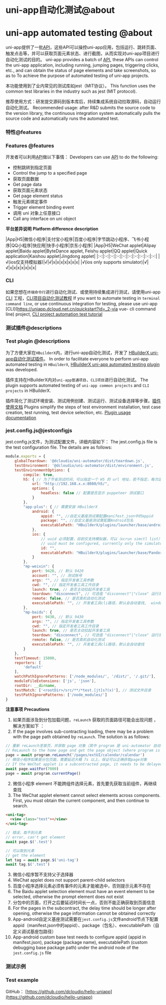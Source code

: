 <md-translatedByGoogle />

# uni-app自动化测试@about
# uni-app automated testing @about

uni-app提供了一批[API](/collocation/auto/api)，这些API可以操控uni-app应用，包括运行、跳转页面、触发点击等，并可以获取页面元素状态、进行截图，从而实现对uni-app项目进行自动化测试的目的。
uni-app provides a batch of [API](/collocation/auto/api), these APIs can control the uni-app application, including running, jumping pages, triggering clicks, etc., and can obtain the status of page elements and take screenshots, so as to To achieve the purpose of automated testing of uni-app projects.

本功能使用到了业内常见的测试库如jest（MIT协议）。
This function uses the common test libraries in the industry such as jest (MIT protocol).

推荐使用方式：研发提交源码到版本库后，持续集成系统自动拉取源码，自动运行自动化测试。
Recommended usage: after R&D submits the source code to the version library, the continuous integration system automatically pulls the source code and automatically runs the automated test.

### 特性@features
### Features @features
开发者可以利用[API](/collocation/auto/api)做以下事情：
Developers can use [API](/collocation/auto/api) to do the following:

* 控制跳转到指定页面
* Control the jump to a specified page
* 获取页面数据
* Get page data
* 获取页面元素状态
* Get page element status
* 触发元素绑定事件
* Trigger element binding event
* 调用 uni 对象上任意接口
* Call any interface on uni object

**平台差异说明**
**Platform difference description**

|App|H5|微信小程序|支付宝小程序|百度小程序|字节跳动小程序、飞书小程序|QQ小程序|快应用|快手小程序|京东小程序|
|App|H5|WeChat applet|Alipay applet|Baidu applet|ByteDance applet, Feishu applet|QQ applet|Quick application|Kaishou applet|Jingdong applet|
|:-:|:-:|:-:|:-:|:-:|:-:|:-:|:-:|:-:|:-:|
|√(ios仅支持模拟器)|√|√|x|x|x|x|x|x|x|
|√(ios only supports simulator)|√|√|x|x|x|x|x|x|x|

### CLI

如果您想在`终端命令行`进行自动化测试、或使用持续集成进行测试，请使用uni-app [CLI](https://uniapp.dcloud.net.cn/quickstart?id=_2-通过vue-cli命令行) 工程，[CLI项目自动化测试教程](/collocation/auto/uniapp-cli-project)
If you want to automate testing in `terminal command line`, or use continuous integration for testing, please use uni-app [CLI](https://uniapp.dcloud.net.cn/quickstart?id=_2-via vue- cli command line) project, [CLI project automation test tutorial](/collocation/auto/uniapp-cli-project)

### 测试插件@descriptions
### Test plugin @descriptions

为了方便大家在`HBuilderX`内，进行uni-app自动化测试，开发了 [HBuilderX uni-app自动化测试插件](https://ext.dcloud.net.cn/plugin?id=5708)。
In order to facilitate everyone to perform uni-app automated testing in `HBuilderX`, [HBuilderX uni-app automated testing plugin](https://ext.dcloud.net.cn/plugin?id=5708) was developed.

插件支持在HBuilderX内对`uni-app普通项目`、`CLI项目`进行自动化测试。
The plugin supports automated testing of `uni-app common projects` and `CLI projects` in HBuilderX.

插件简化了测试环境安装、测试用例创建、测试运行、测试设备选择等步骤。[插件使用文档](/collocation/auto/hbuilderx-extension/index)
Plugins simplify the steps of test environment installation, test case creation, test running, test device selection, etc. [Plugin usage documentation](/collocation/auto/hbuilderx-extension/index)


### jest.config.js@jestconfigjs

jest.config.js文件，为测试配置文件，详细内容如下：
The jest.config.js file is the test configuration file. The details are as follows:

```js
module.exports = {
	globalTeardown: '@dcloudio/uni-automator/dist/teardown.js',
	testEnvironment: '@dcloudio/uni-automator/dist/environment.js',
	testEnvironmentOptions: {
		compile: true,
		h5: { // 为了节省测试时间，可以指定一个 H5 的 url 地址，若不指定，每次运行测试，会先 npm run dev:h5
			url: "http://192.168.x.x:8080/h5/",
			options: {
				headless: false // 配置是否显示 puppeteer 测试窗口
			}
		},
		"app-plus": { // 需要安装 HBuilderX
			android: {
				appid: "", //自定义基座测试需配置manifest.json中的appid
				package: "", //自定义基座测试需配置Android包名
				executablePath: "HBuilderX/plugins/launcher/base/android_base.apk" // apk 目录或自定义调试基座包路径
			},
			ios: {
				// uuid 必须配置，目前仅支持模拟器，可以（xcrun simctl list）查看要使用的模拟器 uuid
				// uuid must be configured, currently only the simulator is supported, you can (xcrun simctl list) view the simulator uuid to be used
				id: "",
				executablePath: "HBuilderX/plugins/launcher/base/Pandora_simulator.app" // ipa 目录
			}
		},
		"mp-weixin": {
			port: 9420, // 默认 9420
			account: "", // 测试账号
			args: "", // 指定开发者工具参数
			cwd: "", // 指定开发者工具工作目录
			launch: true, // 是否主动拉起开发者工具
			teardown: "disconnect", // 可选值 "disconnect"|"close" 运行测试结束后，断开开发者工具或关闭开发者工具
			remote: false, // 是否真机自动化测试
			executablePath: "", // 开发者工具cli路径，默认会自动查找,  windows: C:/Program Files (x86)/Tencent/微信web开发者工具/cli.bat", mac: /Applications/wechatwebdevtools.app/Contents/MacOS/cli
		},
		"mp-baidu": {
			port: 9430, // 默认 9430
			args: "", // 指定开发者工具参数
			cwd: "", // 指定开发者工具工作目录
			launch: true, // 是否主动拉起开发者工具
			teardown: "disconnect", // 可选值 "disconnect"|"close" 运行测试结束后，断开开发者工具或关闭开发者工具
			remote: false, // 是否真机自动化测试
			executablePath: "", // 开发者工具cli路径，默认会自动查找
		}
	},
	testTimeout: 15000,
	reporters: [
		'default'
	],
	watchPathIgnorePatterns: ['/node_modules/', '/dist/', '/.git/'],
	moduleFileExtensions: ['js', 'json'],
	rootDir: __dirname,
	testMatch: ['<rootDir>/src/**/*test.[jt]s?(x)'], // 测试文件目录
	testPathIgnorePatterns: ['/node_modules/']
}

```



**注意事项**
**Precautions**

1. 如果页面涉及到分包加载问题，`reLaunch` 获取的页面路径可能会出现问题 ，解决方案如下 ：
1. If the page involves sub-contracting loading, there may be a problem with the page path obtained by `reLaunch`. The solution is as follows:
```javascript
// 重新 reLaunch至首页，并获取 page 对象（其中 program 是 uni-automator 自动注入的全局对象）
// ReLaunch to the home page and get the page object (where program is the global object automatically injected by uni-automator)
page = await program.reLaunch('/pages/extUI/calendar/calendar')
// 微信小程序如果是分包页面，需要延迟大概 7s 以上，保证可以正确获取page对象
// If the WeChat applet is a subcontracted page, it needs to be delayed for more than 7s to ensure that the page object can be obtained correctly
await page.waitFor(7000)
page = await program.currentPage()
```

2. 微信小程序 element 不能跨组件选择元素，首先要先获取当前组件，再继续查找
2. The WeChat applet element cannot select elements across components. First, you must obtain the current component, and then continue to search.

```html
<uni-tag>
  <view class="test"></view>
</uni-tag>
```

```javascript
// 错误，取不到元素
// error, can't get element
await page.$('.test')

// 可以取到元素
// get the element
let tag = await page.$('uni-tag')
await tag.$('.test')
```

3. 微信小程序暂不支持父子选择器
3. WeChat applet does not support parent-child selectors
4. 百度小程序选择元素必须有事件的元素才能被选中，否则提示元素不存在
4. The Baidu applet selection element must have an event element to be selected, otherwise the prompt element does not exist
5. 分包中的页面，打开之后要延迟时间长一点，否则不能正确获取到页面信息
5. For the pages in the subcontract, the delay time should be longer after opening, otherwise the page information cannot be obtained correctly
6. App-android自定义基座测试需要在`jest.config.js`文件android节点下配置appid（manifest.json中的appid）、package（包名）、executablePath（自定义调试基座包路径）
6. App-android custom base test needs to configure appid (appid in manifest.json), package (package name), executablePath (custom debugging base package path) under the android node of the `jest.config.js` file

### 测试示例
### Test example

GitHub： [https://github.com/dcloudio/hello-uniapp](https://github.com/dcloudio/hello-uniapp)